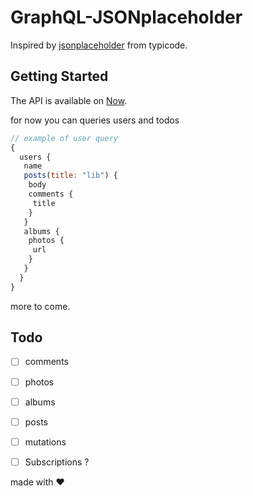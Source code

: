 # GraphQL-JSONplaceholder
Inspired by [jsonplaceholder](https://github.com/typicode/jsonplaceholder) from typicode.

## Getting Started 
The API is available on [Now](https://jsonplaceholder-graphql-jcnfbipxsf.now.sh/). 

for now you can queries users and todos 
```javascript
// example of user query
{
  users {
   name
   posts(title: "lib") {
    body
    comments {
     title
    }
   }
   albums {
    photos {
     url
    }
   }
  }
}
```

more to come. 

## Todo 
- [ ] comments
- [ ] photos
- [ ] albums
- [ ] posts
- [ ] mutations
- [ ] Subscriptions ?


made with :hearts: 

